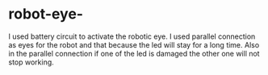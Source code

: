 # robot-eye-
I used battery circuit to activate the robotic eye. 
I used parallel connection as eyes for the robot and that because the led will stay for a long time. Also in the parallel connection if one of the led is damaged the other one will not stop working. 
